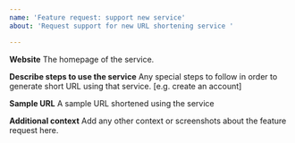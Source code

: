 ```yaml
---
name: 'Feature request: support new service'
about: 'Request support for new URL shortening service '

---
```


**Website**
The homepage of the service.

**Describe steps to use the service**
Any special steps to follow in order to generate short URL using that service. [e.g. create an account]

**Sample URL**
A sample URL shortened using the service

**Additional context**
Add any other context or screenshots about the feature request here.
